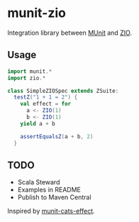 # munit-zio

Integration library between [MUnit](https://scalameta.org/munit) and
[ZIO](https://zio.dev).

## Usage

```scala
import munit.*
import zio.*

class SimpleZIOSpec extends ZSuite:
  testZ("1 + 1 = 2") {
    val effect = for
      a <- ZIO(1)
      b <- ZIO(1)
    yield a + b

    assertEqualsZ(a + b, 2)
  }
```

## TODO

- Scala Steward
- Examples in README
- Publish to Maven Central

Inspired by
[munit-cats-effect](https://github.com/typelevel/munit-cats-effect).
